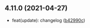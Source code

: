 ## 4.11.0 (2021-04-27)

* feat(update): changelog ([b42990c](https://github.com/imbhargav5/rooks/commit/b42990c))



